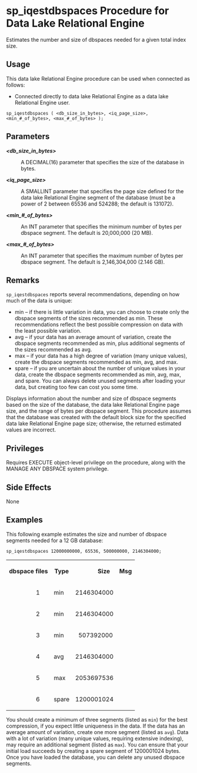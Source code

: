 <!-- loioa5a65d4e84f21015a001ad34c7f759fe -->

# sp\_iqestdbspaces Procedure for Data Lake Relational Engine

Estimates the number and size of dbspaces needed for a given total index size.



<a name="loioa5a65d4e84f21015a001ad34c7f759fe__section_umy_gqn_14b"/>

## Usage

This data lake Relational Engine procedure can be used when connected as follows:

-   Connected directly to data lake Relational Engine as a data lake Relational Engine user.



```
sp_iqestdbspaces ( <db_size_in_bytes>, <iq_page_size>,
<min_#_of_bytes>, <max_#_of_bytes> );
```



<a name="loioa5a65d4e84f21015a001ad34c7f759fe__section_kck_hnz_mbb"/>

## Parameters


<dl>
<dt><b>

*<db\_size\_in\_bytes\>*

</b></dt>
<dd>

A DECIMAL\(16\) parameter that specifies the size of the database in bytes.



</dd><dt><b>

*<iq\_page\_size\>*

</b></dt>
<dd>

A SMALLINT parameter that specifies the page size defined for the data lake Relational Engine segment of the database \(must be a power of 2 between 65536 and 524288; the default is 131072\).



</dd><dt><b>

*<min\_\#\_of\_bytes\>*

</b></dt>
<dd>

An INT parameter that specifies the minimum number of bytes per dbspace segment. The default is 20,000,000 \(20 MB\).



</dd><dt><b>

*<max\_\#\_of\_bytes\>*

</b></dt>
<dd>

An INT parameter that specifies the maximum number of bytes per dbspace segment. The default is 2,146,304,000 \(2.146 GB\).



</dd>
</dl>



<a name="loioa5a65d4e84f21015a001ad34c7f759fe__iq_refbb_1554"/>

## Remarks

`sp_iqestdbspaces` reports several recommendations, depending on how much of the data is unique:

-   min – if there is little variation in data, you can choose to create only the dbspace segments of the sizes recommended as min. These recommendations reflect the best possible compression on data with the least possible variation.
-   avg – if your data has an average amount of variation, create the dbspace segments recommended as min, plus additional segments of the sizes recommended as avg.
-   max – if your data has a high degree of variation \(many unique values\), create the dbspace segments recommended as min, avg, and max.
-   spare – if you are uncertain about the number of unique values in your data, create the dbspace segments recommended as min, avg, max, and spare. You can always delete unused segments after loading your data, but creating too few can cost you some time.

Displays information about the number and size of dbspace segments based on the size of the database, the data lake Relational Engine page size, and the range of bytes per dbspace segment. This procedure assumes that the database was created with the default block size for the specified data lake Relational Engine page size; otherwise, the returned estimated values are incorrect.



<a name="loioa5a65d4e84f21015a001ad34c7f759fe__iq_refbb_1552"/>

## Privileges

Requires EXECUTE object-level privilege on the procedure, along with the MANAGE ANY DBSPACE system privilege.



## Side Effects

None



<a name="loioa5a65d4e84f21015a001ad34c7f759fe__section_yh2_12f_nbb"/>

## Examples

This following example estimates the size and number of dbspace segments needed for a 12 GB database:

```
sp_iqestdbspaces 12000000000, 65536, 500000000, 2146304000;
```


<table>
<tr>
<th valign="top" rowspan="1">

dbspace files

</th>
<th valign="top" rowspan="1">

Type

</th>
<th valign="top" rowspan="1">

            Size

</th>
<th valign="top" rowspan="1">

Msg

</th>
</tr>
<tr>
<td valign="top" rowspan="1">

                 1

</td>
<td valign="top" rowspan="1">

min

</td>
<td valign="top" rowspan="1">

2146304000

</td>
<td valign="top" rowspan="1">



</td>
</tr>
<tr>
<td valign="top" rowspan="1">

                 2

</td>
<td valign="top" rowspan="1">

min

</td>
<td valign="top" rowspan="1">

2146304000

</td>
<td valign="top" rowspan="1">



</td>
</tr>
<tr>
<td valign="top" rowspan="1">

                 3

</td>
<td valign="top" rowspan="1">

min

</td>
<td valign="top" rowspan="1">

  507392000

</td>
<td valign="top" rowspan="1">



</td>
</tr>
<tr>
<td valign="top" rowspan="1">

                 4

</td>
<td valign="top" rowspan="1">

avg

</td>
<td valign="top" rowspan="1">

2146304000

</td>
<td valign="top" rowspan="1">



</td>
</tr>
<tr>
<td valign="top" rowspan="1">

                 5

</td>
<td valign="top" rowspan="1">

max

</td>
<td valign="top" rowspan="1">

2053697536

</td>
<td valign="top" rowspan="1">



</td>
</tr>
<tr>
<td valign="top" rowspan="1">

                 6

</td>
<td valign="top" rowspan="1">

spare

</td>
<td valign="top" rowspan="1">

1200001024

</td>
<td valign="top" rowspan="1">



</td>
</tr>
</table>

You should create a minimum of three segments \(listed as `min`\) for the best compression, if you expect little uniqueness in the data. If the data has an average amount of variation, create one more segment \(listed as `avg`\). Data with a lot of variation \(many unique values, requiring extensive indexing\), may require an additional segment \(listed as `max`\). You can ensure that your initial load succeeds by creating a spare segment of 1200001024 bytes. Once you have loaded the database, you can delete any unused dbspace segments.

